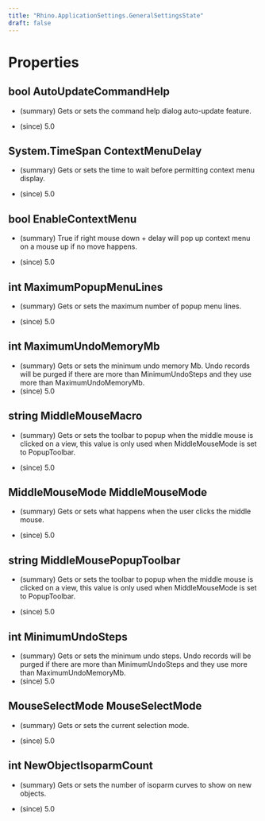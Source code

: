 ```yaml
---
title: "Rhino.ApplicationSettings.GeneralSettingsState"
draft: false
---
```


# Properties
## bool AutoUpdateCommandHelp
- (summary) 
     Gets or sets the command help dialog auto-update feature.
     
- (since) 5.0
## System.TimeSpan ContextMenuDelay
- (summary) 
     Gets or sets the time to wait before permitting context menu display.
     
- (since) 5.0
## bool EnableContextMenu
- (summary) 
     True if right mouse down + delay will pop up context menu on a mouse up if no move happens.
     
- (since) 5.0
## int MaximumPopupMenuLines
- (summary) 
     Gets or sets the maximum number of popup menu lines.
     
- (since) 5.0
## int MaximumUndoMemoryMb
- (summary) 
     Gets or sets the minimum undo memory Mb.
     Undo records will be purged if there are more than MinimumUndoSteps and
     they use more than MaximumUndoMemoryMb.
- (since) 5.0
## string MiddleMouseMacro
- (summary) 
     Gets or sets the toolbar to popup when the middle mouse is clicked on
     a view, this value is only used when MiddleMouseMode is set to
     PopupToolbar.
     
- (since) 5.0
## MiddleMouseMode MiddleMouseMode
- (summary) 
     Gets or sets what happens when the user clicks the middle mouse.
     
- (since) 5.0
## string MiddleMousePopupToolbar
- (summary) 
     Gets or sets the toolbar to popup when the middle mouse is clicked on
     a view, this value is only used when MiddleMouseMode is set to
     PopupToolbar.
     
- (since) 5.0
## int MinimumUndoSteps
- (summary) 
     Gets or sets the minimum undo steps.
     Undo records will be purged if there are more than MinimumUndoSteps and
     they use more than MaximumUndoMemoryMb.
- (since) 5.0
## MouseSelectMode MouseSelectMode
- (summary) 
     Gets or sets the current selection mode.
     
- (since) 5.0
## int NewObjectIsoparmCount
- (summary) 
     Gets or sets the number of isoparm curves to show on new objects.
     
- (since) 5.0
